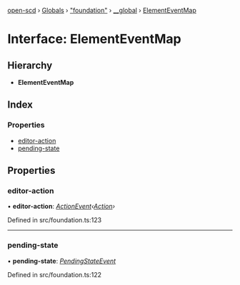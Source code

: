 [open-scd](../README.md) › [Globals](../globals.md) › ["foundation"](../modules/_foundation_.md) › [__global](../modules/_foundation_.__global.md) › [ElementEventMap](_foundation_.__global.elementeventmap.md)

# Interface: ElementEventMap

## Hierarchy

* **ElementEventMap**

## Index

### Properties

* [editor-action](_foundation_.__global.elementeventmap.md#editor-action)
* [pending-state](_foundation_.__global.elementeventmap.md#pending-state)

## Properties

###  editor-action

• **editor-action**: *[ActionEvent](../modules/_foundation_.md#actionevent)‹[Action](../modules/_foundation_.md#action)›*

Defined in src/foundation.ts:123

___

###  pending-state

• **pending-state**: *[PendingStateEvent](../modules/_foundation_.md#pendingstateevent)*

Defined in src/foundation.ts:122

